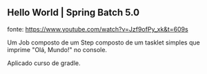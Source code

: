 ## Hello World | Spring Batch 5.0
fonte: https://www.youtube.com/watch?v=Jzf9ofPy_xk&t=609s

Um Job composto de um Step composto de um tasklet simples que imprime "Olá, Mundo!" no console.

Aplicado curso de gradle.